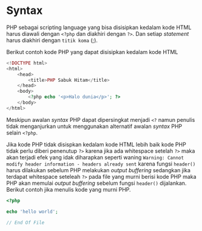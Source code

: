 Syntax
===

PHP sebagai scripting language yang bisa disisipkan kedalam kode HTML harus diawali dengan `<?php` dan diakhiri dengan `?>`.
Dan setiap *statement* harus diakhiri dengan `titik koma` (;).

Berikut contoh kode PHP yang dapat disisipkan kedalam kode HTML

```php
<!DOCTYPE html>
<html>
    <head>
        <title>PHP Sabuk Hitam</title>
    </head>
    <body>
        <?php echo '<p>Halo dunia</p>'; ?>
    </body>
</html>
```

Meskipun awalan *syntax* PHP dapat dipersingkat menjadi `<?` namun penulis tidak menganjurkan untuk menggunakan alternatif awalan *syntax* PHP selain `<?php`.

Jika kode PHP tidak disispkan kedalam kode HTML lebih baik kode PHP tidak perlu diberi penenutup `?>` karena jika ada whitespace setelah `?>` maka akan terjadi efek yang idak diharapkan seperti waning `Warning: Cannot modify header information - headers already sent` karena fungsi `header()` harus dilakukan sebelum PHP melakukan *output buffering* sedangkan jika terdapat whitespace seteleah `?>` pada file yang murni berisi kode PHP maka PHP akan memulai *output buffering* sebelum fungsi `header()` dijalankan.
Berikut contoh jika menulis kode yang murni PHP.

```php
<?php

echo 'hello world';

// End Of File
```
